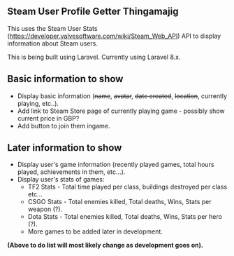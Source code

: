 ## Steam User Profile Getter Thingamajig

This uses the Steam User Stats (https://developer.valvesoftware.com/wiki/Steam_Web_API) API to display information about Steam users.

This is being built using Laravel. Currently using Laravel 8.x.

Basic information to show
-
* Display basic information (~~name~~, ~~avatar~~, ~~date created~~, ~~location~~, currently playing, etc..).
* Add link to Steam Store page of currently playing game - possibly show current price in GBP?
* Add button to join them ingame.

Later information to show
-
* Display user's game information (recently played games, total hours played, achievements in them, etc...).
* Display user's stats of games:
    + TF2 Stats - Total time played per class, buildings destroyed per class etc...
    + CSGO Stats - Total enemies killed, Total deaths, Wins, Stats per weapon (?).
    + Dota Stats - Total enemies killed, Total deaths, Wins, Stats per hero (?).
    + More games to be added later in development.

**(Above to do list will most likely change as development goes on).**
